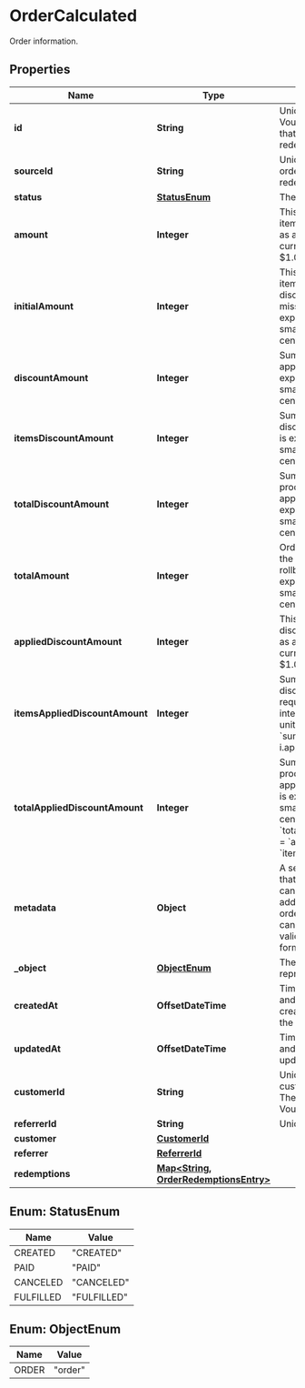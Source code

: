 

# OrderCalculated

Order information.

## Properties

| Name | Type | Description |
|------------ | ------------- | ------------- |
|**id** | **String** | Unique ID assigned by Voucherify of an existing order that will be linked to the redemption of this request. |
|**sourceId** | **String** | Unique source ID of an existing order that will be linked to the redemption of this request. |
|**status** | [**StatusEnum**](#StatusEnum) | The order status. |
|**amount** | **Integer** | This is the sum of the order items&#39; amounts. It is expressed as an integer in the smallest currency unit (e.g. 100 cents for $1.00). |
|**initialAmount** | **Integer** | This is the sum of the order items&#39; amounts before any discount or other effect (e.g. add missing units) is applied. It is expressed as an integer in the smallest currency unit (e.g. 100 cents for $1.00). |
|**discountAmount** | **Integer** | Sum of all order-level discounts applied to the order. It is expressed as an integer in the smallest currency unit (e.g. 100 cents for $1.00). |
|**itemsDiscountAmount** | **Integer** | Sum of all product-specific discounts applied to the order. It is expressed as an integer in the smallest currency unit (e.g. 100 cents for $1.00). |
|**totalDiscountAmount** | **Integer** | Sum of all order-level AND all product-specific discounts applied to the order. It is expressed as an integer in the smallest currency unit (e.g. 100 cents for $1.00). |
|**totalAmount** | **Integer** | Order amount after undoing all the discounts through the rollback redemption. It is expressed as an integer in the smallest currency unit (e.g. 100 cents for $1.00). |
|**appliedDiscountAmount** | **Integer** | This field shows the order-level discount applied. It is expressed as an integer in the smallest currency unit (e.g. 100 cents for $1.00). |
|**itemsAppliedDiscountAmount** | **Integer** | Sum of all product-specific discounts applied in a particular request. It is expressed as an integer in the smallest currency unit (e.g. 100 cents for $1.00).   &#x60;sum(items, i &#x3D;&gt; i.applied_discount_amount)&#x60; |
|**totalAppliedDiscountAmount** | **Integer** | Sum of all order-level AND all product-specific discounts applied in a particular request. It is expressed as an integer in the smallest currency unit (e.g. 100 cents for $1.00).   &#x60;total_applied_discount_amount&#x60; &#x3D; &#x60;applied_discount_amount&#x60; + &#x60;items_applied_discount_amount&#x60; |
|**metadata** | **Object** | A set of custom key/value pairs that you can attach to an order. It can be useful for storing additional information about the order in a structured format. It can be used to define business validation rules or discount formulas. |
|**_object** | [**ObjectEnum**](#ObjectEnum) | The type of the object represented by JSON. |
|**createdAt** | **OffsetDateTime** | Timestamp representing the date and time when the order was created. The value is shown in the ISO 8601 format. |
|**updatedAt** | **OffsetDateTime** | Timestamp representing the date and time when the order was last updated in ISO 8601 format. |
|**customerId** | **String** | Unique customer identifier of the customer making the purchase. The ID is assigned by Voucherify. |
|**referrerId** | **String** | Unique referrer ID. |
|**customer** | [**CustomerId**](CustomerId.md) |  |
|**referrer** | [**ReferrerId**](ReferrerId.md) |  |
|**redemptions** | [**Map&lt;String, OrderRedemptionsEntry&gt;**](OrderRedemptionsEntry.md) |  |



## Enum: StatusEnum

| Name | Value |
|---- | -----|
| CREATED | &quot;CREATED&quot; |
| PAID | &quot;PAID&quot; |
| CANCELED | &quot;CANCELED&quot; |
| FULFILLED | &quot;FULFILLED&quot; |



## Enum: ObjectEnum

| Name | Value |
|---- | -----|
| ORDER | &quot;order&quot; |



